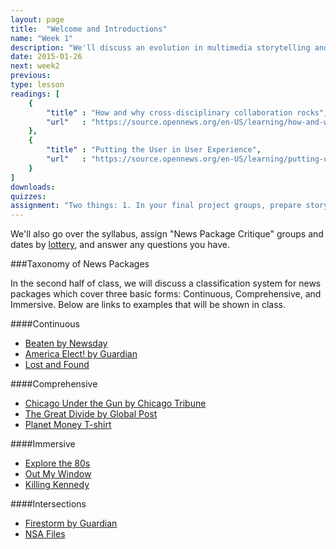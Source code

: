 ```yaml
---
layout: page
title:  "Welcome and Introductions"
name: "Week 1"
description: "We'll discuss an evolution in multimedia storytelling and a classification for news packages."
date: 2015-01-26
next: week2
previous: 
type: lesson
readings: [
    {
        "title" : "How and why cross-disciplinary collaboration rocks",
        "url"   : "https://source.opennews.org/en-US/learning/how-and-why-cross-disciplinary-collaboration-rocks/"
    },
    {
        "title" : "Putting the User in User Experience",
        "url"   : "https://source.opennews.org/en-US/learning/putting-user-user-experience/"
    }
]
downloads: 
quizzes: 
assignment: "Two things: 1. In your final project groups, prepare story pitches for your combined final project for both this and your Advanced Visual Journalism course. You'll pitch your story ideas to all four professors and your colleagues in class. In additional to editorial ideas, come prepared to discuss possible story forms for your ideas, keeping in mind what we discussed in class this week. We'll be looking for ideas that take advantage of possibility beyond just the basics of a single media type. Have your pitches rehearsed and professional. 2. In your News Package Critique group, submit to bCourse two project ideas, including a brief summary of why you'd like to report on them."
---
```


We'll also go over the syllabus, assign "News Package Critique" groups and dates by [lottery](http://codepen.io/sjwilliams/pen/LELeYR/?editors=001), and answer any questions you have.

###Taxonomy of News Packages

In the second half of class, we will discuss a classification system for news packages which cover three basic forms: Continuous, Comprehensive, and Immersive. Below are links to examples that will be shown in class.

####Continuous

* [Beaten by Newsday](http://data.newsday.com/long-island/crime/turner/)
* [America Elect! by Guardian](http://www.theguardian.com/world/interactive/2012/nov/06/america-elect-graphic-novel)
* [Lost and Found](http://www.npr.org/news/specials/2012/cushman/)

####Comprehensive

* [Chicago Under the Gun by Chicago Tribune](http://graphics.chicagotribune.com/under-the-gun/2014/)
* [The Great Divide by Global Post](http://www.globalpost.com/special-reports/global-income-inequality-great-divide-globalpost)
* [Planet Money T-shirt](http://apps.npr.org/tshirt/)

####Immersive

* [Explore the 80s](http://explorethe80s.com)
* [Out My Window](http://interactive.nfb.ca/#/outmywindow/)
* [Killing Kennedy](http://www.kennedyandoswald.com/)

####Intersections

* [Firestorm by Guardian](http://www.theguardian.com/world/interactive/2013/may/26/firestorm-bushfire-dunalley-holmes-family)
* [NSA Files](http://www.theguardian.com/world/interactive/2013/nov/01/snowden-nsa-files-surveillance-revelations-decoded)


